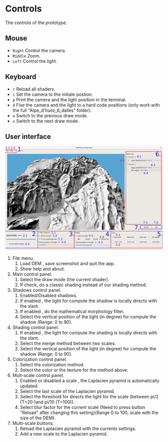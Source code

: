 # Controls

The controls of the prototype.


## Mouse

* `Right`   Control the camera.
* `Middle`  Zoom.
* `Left`   Control the light.     


## Keyboard

* `r` Reload all shaders.
* `i` Set the camera to the initiale postion.
* `p` Print the camera and the light position in the terminal.
* `d` Fixe the camera and the light to a hard code positions (only work with the full "Alpe_d'huez_6_dalles" folder).
* `w` Switch to the previous draw mode.
* `x` Switch to the next draw mode.


## User interface

![Interface](../ressources/schemas/Interface.png)

<ol>
<li> File menu.
<ol>
<li>Load DEM , save screenshot and quit the app.</li>
<li>Show help and about.</li>
</ol>
</li>
<li>Main control panel.
<ol>
<li>Select the draw mode (the current shader).</li>
<li> If check, do a classic shading instead of our shading method. </li>
</ol>
</li>
<li>Shadows control panel.
<ol>
<li> Enabled/Disabled shadows.</li>
<li> If enabled , the light for compute the shadow is locally directs with the slant.</li>
<li> If enabled , do the mathematical morphology filter.</li>
<li> Select the vertical position of the light (in degree) for compute the shadow (Range: 0 to 90).</li>
</ol>
</li>
<li>Shading control panel.
<ol>
<li> If enabled , the light for compute the shading is locally directs with the slant.</li>
<li> Select the merge method between two scales.</li>
<li> Select the vertical position of the light (in degree) for compute the shadow (Range: 0 to 90).</li>
</ol>
</li>
<li>Colorization control panel.
<ol>
<li> Select the colorization method.</li>
<li> Select the color or the texture for the method above.</li>
</ol>
</li>
<li>Mult-scale control panel.
<ol>
<li> Enabled or disabled a scale , the Laplacien pyramid is automatically updated.</li>
<li> Select the last scale of the Laplacien pyramid.</li>
<li> Select the threshold for directs the light for the scale (between pi/2 (T=20 )and pi/10 (T=100)).</li>
<li> Select blur factor for the current scale (Need to press button "Reload" after changing this setting)(Range 0 to 100, scale with the size of the DEM).</li>
</ol>
</li>
<li>Multi-scale buttons.
<ol>
<li> Reload the Laplacien pyramid with the currents settings.</li>
<li> Add a new scale to the Laplacien pyramid.</li>
</ol>
</li>
</ol>
